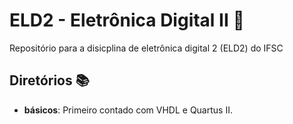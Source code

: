 # ELD2 - Eletrônica Digital II 🔌

Repositório para a disicplina de eletrônica digital 2 (ELD2) do IFSC 

## Diretórios 📚

- **básicos**: Primeiro contado com VHDL e Quartus II.
